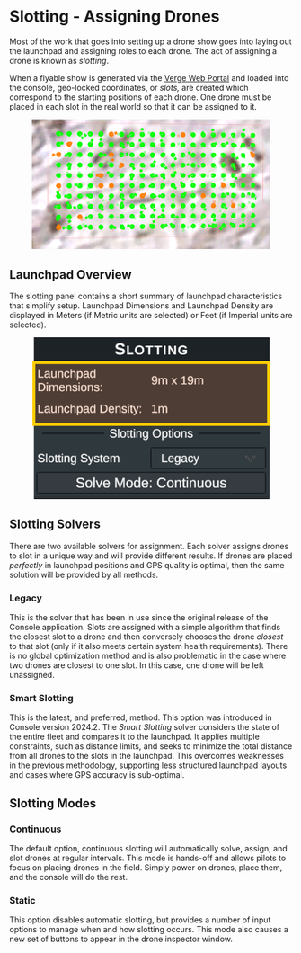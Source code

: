 # Slotting - Assigning Drones

Most of the work that goes into setting up a drone show goes into laying out the launchpad and assigning roles to each drone. The act of assigning a drone is known as _slotting_.&#x20;

When a flyable show is generated via the [Verge Web Portal](../verge-web-portal/) and loaded into the console, geo-locked coordinates, or _slots,_ are created which correspond to the starting positions of each drone. One drone must be placed in each slot in the real world so that it can be assigned to it.

<figure><img src="../../.gitbook/assets/Screenshot 2024-08-26 115910 (1).png" alt=""><figcaption></figcaption></figure>

## Launchpad Overview

The slotting panel contains a short summary of launchpad characteristics that simplify setup. Launchpad Dimensions and Launchpad Density are displayed in Meters (if Metric units are selected) or Feet (if Imperial units are selected).

<figure><img src="../../.gitbook/assets/Screenshot 2024-08-26 121332.png" alt=""><figcaption></figcaption></figure>

## Slotting Solvers

There are two available solvers for assignment. Each solver assigns drones to slot in a unique way and will provide different results. If drones are placed _perfectly_ in launchpad positions and GPS quality is optimal, then the same solution will be provided by all methods.

### Legacy

This is the solver that has been in use since the original release of the Console application. Slots are assigned with a simple algorithm that finds the closest slot to a drone and then conversely chooses the drone _closest_ to that slot (only if it also meets certain system health requirements). There is no global optimization method and is also problematic in the case where two drones are closest to one slot. In this case, one drone will be left unassigned.

### Smart Slotting

This is the latest, and preferred, method. This option was introduced in Console version 2024.2. The _Smart Slotting_ solver considers the state of the entire fleet and compares it to the launchpad. It applies multiple constraints, such as distance limits, and seeks to minimize the total distance from all drones to the slots in the launchpad. This overcomes weaknesses in the previous methodology, supporting less structured launchpad layouts and cases where GPS accuracy is sub-optimal.

## Slotting Modes

### Continuous

The default option, continuous slotting will automatically solve, assign, and slot drones at regular intervals. This mode is hands-off and allows pilots to focus on placing drones in the field. Simply power on drones, place them, and the console will do the rest.

### Static

This option disables automatic slotting, but provides a number of input options to manage when and how slotting occurs. This mode also causes a new set of buttons to appear in the drone inspector window.
